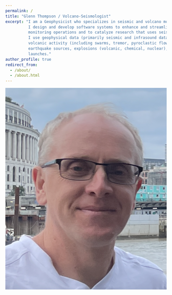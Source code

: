 ```yaml
---
permalink: /
title: "Glenn Thompson / Volcano-Seismologist"
excerpt: "I am a Geophysicist who specializes in seismic and volcano monitoring.
          I design and develop software systems to enhance and streamline seismic
          monitoring operations and to catalyze research that uses seismic data.
          I use geophysical data (primarily seismic and infrasound data) to study
          volcanic activity (including swarms, tremor, pyroclastic flows, and mudflows),
          earthquake sources, explosions (volcanic, chemical, nuclear), and rocket
          launches."
author_profile: true
redirect_from: 
  - /about/
  - /about.html
---
```


<img title="Portrait of Glenn Thompson" src="images/headshot_gt_2021.png" alt="A picture of Glenn Thompson">
